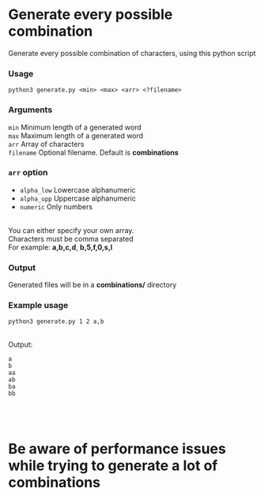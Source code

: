 # Generate every possible combination
Generate every possible combination of characters, using this python script <br>

### Usage
`python3 generate.py <min> <max> <arr> <?filename>` <br>

### Arguments
`min` Minimum length of a generated word <br>
`max` Maximum length of a generated word <br>
`arr` Array of characters <br>
`filename` Optional filename. Default is **combinations** <br>

### `arr` option
- `alpha_low` Lowercase alphanumeric <br>
- `alpha_upp` Uppercase alphanumeric <br>
- `numeric` Only numbers <br> <br>

You can either specify your own array. <br>
Characters must be comma separated <br>
For example: **a,b,c,d**, **b,5,f,0,s,l** <br>

### Output
Generated files will be in a **combinations/** directory <br>

### Example usage
`python3 generate.py 1 2 a,b` <br> <br>

Output:
```
a
b
aa
ab
ba
bb
```

<br> <br>

# Be aware of performance issues while trying to generate a lot of combinations
